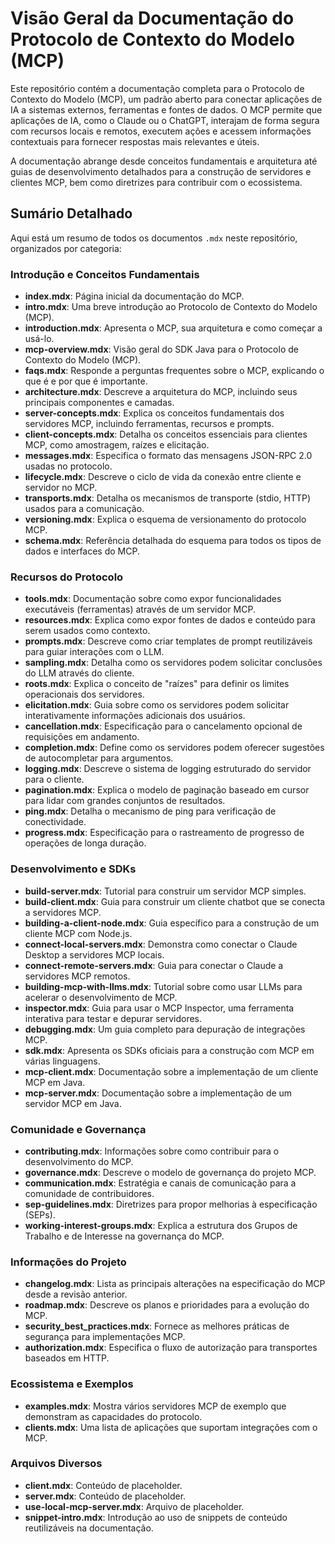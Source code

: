 # Visão Geral da Documentação do Protocolo de Contexto do Modelo (MCP)

Este repositório contém a documentação completa para o Protocolo de Contexto do Modelo (MCP), um padrão aberto para conectar aplicações de IA a sistemas externos, ferramentas e fontes de dados. O MCP permite que aplicações de IA, como o Claude ou o ChatGPT, interajam de forma segura com recursos locais e remotos, executem ações e acessem informações contextuais para fornecer respostas mais relevantes e úteis.

A documentação abrange desde conceitos fundamentais e arquitetura até guias de desenvolvimento detalhados para a construção de servidores e clientes MCP, bem como diretrizes para contribuir com o ecossistema.

## Sumário Detalhado

Aqui está um resumo de todos os documentos `.mdx` neste repositório, organizados por categoria:

### **Introdução e Conceitos Fundamentais**

- **index.mdx**: Página inicial da documentação do MCP.
- **intro.mdx**: Uma breve introdução ao Protocolo de Contexto do Modelo (MCP).
- **introduction.mdx**: Apresenta o MCP, sua arquitetura e como começar a usá-lo.
- **mcp-overview.mdx**: Visão geral do SDK Java para o Protocolo de Contexto do Modelo (MCP).
- **faqs.mdx**: Responde a perguntas frequentes sobre o MCP, explicando o que é e por que é importante.
- **architecture.mdx**: Descreve a arquitetura do MCP, incluindo seus principais componentes e camadas.
- **server-concepts.mdx**: Explica os conceitos fundamentais dos servidores MCP, incluindo ferramentas, recursos e prompts.
- **client-concepts.mdx**: Detalha os conceitos essenciais para clientes MCP, como amostragem, raízes e elicitação.
- **messages.mdx**: Especifica o formato das mensagens JSON-RPC 2.0 usadas no protocolo.
- **lifecycle.mdx**: Descreve o ciclo de vida da conexão entre cliente e servidor no MCP.
- **transports.mdx**: Detalha os mecanismos de transporte (stdio, HTTP) usados para a comunicação.
- **versioning.mdx**: Explica o esquema de versionamento do protocolo MCP.
- **schema.mdx**: Referência detalhada do esquema para todos os tipos de dados e interfaces do MCP.

### **Recursos do Protocolo**

- **tools.mdx**: Documentação sobre como expor funcionalidades executáveis (ferramentas) através de um servidor MCP.
- **resources.mdx**: Explica como expor fontes de dados e conteúdo para serem usados como contexto.
- **prompts.mdx**: Descreve como criar templates de prompt reutilizáveis para guiar interações com o LLM.
- **sampling.mdx**: Detalha como os servidores podem solicitar conclusões do LLM através do cliente.
- **roots.mdx**: Explica o conceito de "raízes" para definir os limites operacionais dos servidores.
- **elicitation.mdx**: Guia sobre como os servidores podem solicitar interativamente informações adicionais dos usuários.
- **cancellation.mdx**: Especificação para o cancelamento opcional de requisições em andamento.
- **completion.mdx**: Define como os servidores podem oferecer sugestões de autocompletar para argumentos.
- **logging.mdx**: Descreve o sistema de logging estruturado do servidor para o cliente.
- **pagination.mdx**: Explica o modelo de paginação baseado em cursor para lidar com grandes conjuntos de resultados.
- **ping.mdx**: Detalha o mecanismo de ping para verificação de conectividade.
- **progress.mdx**: Especificação para o rastreamento de progresso de operações de longa duração.

### **Desenvolvimento e SDKs**

- **build-server.mdx**: Tutorial para construir um servidor MCP simples.
- **build-client.mdx**: Guia para construir um cliente chatbot que se conecta a servidores MCP.
- **building-a-client-node.mdx**: Guia específico para a construção de um cliente MCP com Node.js.
- **connect-local-servers.mdx**: Demonstra como conectar o Claude Desktop a servidores MCP locais.
- **connect-remote-servers.mdx**: Guia para conectar o Claude a servidores MCP remotos.
- **building-mcp-with-llms.mdx**: Tutorial sobre como usar LLMs para acelerar o desenvolvimento de MCP.
- **inspector.mdx**: Guia para usar o MCP Inspector, uma ferramenta interativa para testar e depurar servidores.
- **debugging.mdx**: Um guia completo para depuração de integrações MCP.
- **sdk.mdx**: Apresenta os SDKs oficiais para a construção com MCP em várias linguagens.
- **mcp-client.mdx**: Documentação sobre a implementação de um cliente MCP em Java.
- **mcp-server.mdx**: Documentação sobre a implementação de um servidor MCP em Java.

### **Comunidade e Governança**

- **contributing.mdx**: Informações sobre como contribuir para o desenvolvimento do MCP.
- **governance.mdx**: Descreve o modelo de governança do projeto MCP.
- **communication.mdx**: Estratégia e canais de comunicação para a comunidade de contribuidores.
- **sep-guidelines.mdx**: Diretrizes para propor melhorias à especificação (SEPs).
- **working-interest-groups.mdx**: Explica a estrutura dos Grupos de Trabalho e de Interesse na governança do MCP.

### **Informações do Projeto**

- **changelog.mdx**: Lista as principais alterações na especificação do MCP desde a revisão anterior.
- **roadmap.mdx**: Descreve os planos e prioridades para a evolução do MCP.
- **security_best_practices.mdx**: Fornece as melhores práticas de segurança para implementações MCP.
- **authorization.mdx**: Especifica o fluxo de autorização para transportes baseados em HTTP.

### **Ecossistema e Exemplos**

- **examples.mdx**: Mostra vários servidores MCP de exemplo que demonstram as capacidades do protocolo.
- **clients.mdx**: Uma lista de aplicações que suportam integrações com o MCP.

### **Arquivos Diversos**

- **client.mdx**: Conteúdo de placeholder.
- **server.mdx**: Conteúdo de placeholder.
- **use-local-mcp-server.mdx**: Arquivo de placeholder.
- **snippet-intro.mdx**: Introdução ao uso de snippets de conteúdo reutilizáveis na documentação.
